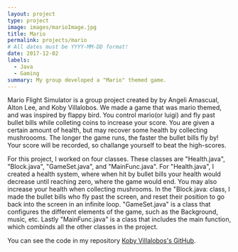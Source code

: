 ```yaml
---
layout: project
type: project
image: images/marioImage.jpg
title: Mario 
permalink: projects/mario
# All dates must be YYYY-MM-DD format!
date: 2017-12-02
labels:
  - Java
  - Gaming
summary: My group developed a "Mario" themed game.
---
```




Mario Flight Simulator is a group project created by by Angeli Amascual, Alton Lee, and Koby Villalobos. We made a game that was mario themed, and was inspired by flappy bird. You control mario(or luigi) and fly past bullet bills while colleting coins to increase your score. You are given a certain amount of health, but may recover some health by collecting mushroooms. The longer the game runs, the faster the bullet bills fly by! Your score will be recorded, so challange yourself to beat the high-scores.

For this project, I worked on four classes. These classes are "Health.java", "Block.java", "GameSet.java", and "MainFunc.java". For "Health.java", I created a health system, where when hit by bullet bills your health would decrease until reaching zero, where the game would end. You may also increase your health when collecting mushrooms. In the "Block.java: class, I made the bullet bills who fly past the screen, and reset their position to go back into the screen in an infinite loop. "GameSet.java" is a class that configures the different elements of the game, such as the Background, music, etc. Lastly "MainFunc.java" is a class that includes the main function, which combinds all the other classes in the project.



You can see the code in my repository [Koby Villalobos's GitHub](https://github.com/koby-villalobos/marioflightsimulator).



